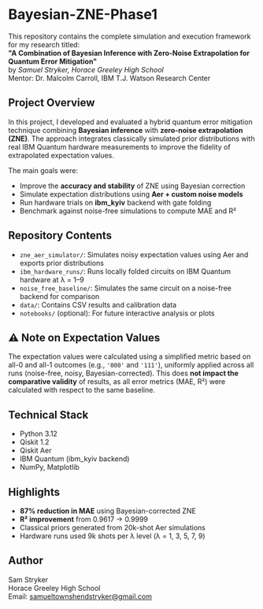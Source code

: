 # Bayesian-ZNE-Phase1

This repository contains the complete simulation and execution framework for my research titled:  
**"A Combination of Bayesian Inference with Zero-Noise Extrapolation for Quantum Error Mitigation"**  
by *Samuel Stryker, Horace Greeley High School*  
Mentor: Dr. Malcolm Carroll, IBM T.J. Watson Research Center


##  Project Overview

In this project, I developed and evaluated a hybrid quantum error mitigation technique combining **Bayesian inference** with **zero-noise extrapolation (ZNE)**. The approach integrates classically simulated prior distributions with real IBM Quantum hardware measurements to improve the fidelity of extrapolated expectation values.

The main goals were:
- Improve the **accuracy and stability** of ZNE using Bayesian correction
- Simulate expectation distributions using **Aer + custom noise models**
- Run hardware trials on **ibm_kyiv** backend with gate folding
- Benchmark against noise-free simulations to compute MAE and R²

##  Repository Contents

- `zne_aer_simulator/`: Simulates noisy expectation values using Aer and exports prior distributions
- `ibm_hardware_runs/`: Runs locally folded circuits on IBM Quantum hardware at λ = 1–9
- `noise_free_baseline/`: Simulates the same circuit on a noise-free backend for comparison
- `data/`: Contains CSV results and calibration data
- `notebooks/` (optional): For future interactive analysis or plots

## ⚠️ Note on Expectation Values

The expectation values were calculated using a simplified metric based on all-0 and all-1 outcomes (e.g., `'000'` and `'111'`), uniformly applied across all runs (noise-free, noisy, Bayesian-corrected). This does **not impact the comparative validity** of results, as all error metrics (MAE, R²) were calculated with respect to the same baseline.

##  Technical Stack

- Python 3.12
- Qiskit 1.2
- Qiskit Aer
- IBM Quantum (ibm_kyiv backend)
- NumPy, Matplotlib

##  Highlights

- **87% reduction in MAE** using Bayesian-corrected ZNE
- **R² improvement** from 0.9617 → 0.9999
- Classical priors generated from 20k-shot Aer simulations
- Hardware runs used 9k shots per λ level (λ = 1, 3, 5, 7, 9)

##  Author

Sam Stryker  
Horace Greeley High School  
Email: samueltownshendstryker@gmail.com
